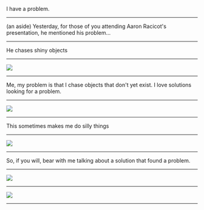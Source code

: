 I have a problem.

---

(an aside)
Yesterday, for those of you attending Aaron Racicot's presentation, he mentioned his problem...

---

He chases shiny objects

---

![](http://i.chzbgr.com/completestore/2011/11/4/a6b289ea-a67b-424a-93bb-84accce1bbdb.gif)

---

Me, my problem is that I chase objects that don't yet exist. I love solutions looking for a problem.

---

![](http://dashburst.com/wp-content/uploads/2013/01/grumpy-confused-cat.jpg)

---

This sometimes makes me do silly things

---

![](https://1.bp.blogspot.com/-zGTYb5CrOBQ/T3hstkGUtbI/AAAAAAAAFkk/V04VpAvY7Us/s1600/silly-cats-white-cats-stack-funny-c.jpg)

---

So, if you will, bear with me talking about a solution that found a problem.

---

![](http://cdn.mysmelly.com/image:/sitefs/perm/pi/b/q/y/k/401.300.0_f1.jpg)

---

![](http://www.1stfun.com/wp-content/uploads/2012/02/Funniest-Cat-Pictures-17.jpg)

---

